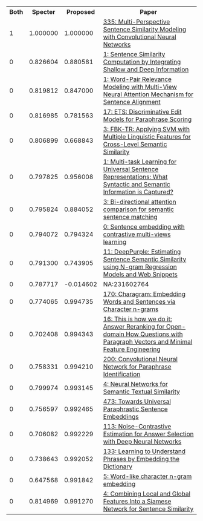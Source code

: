 <html><table><tr>
<th>Both</th>
<th>Specter</th>
<th>Proposed</th>
<th>Paper</th>
</tr>
<tr>
<td>1</td>
<td>1.000000</td>
<td>1.000000</td>
<td><a href="https://www.semanticscholar.org/paper/ae3e2451491f7d6ea1ee0c587fd8c811b4200c07">335: Multi-Perspective Sentence Similarity Modeling with Convolutional Neural Networks</a></td>
</tr>
<tr>
<td>0</td>
<td>0.826604</td>
<td>0.880581</td>
<td><a href="https://www.semanticscholar.org/paper/6e6f3c09805c73f13060e429055ec70ef4dcec81">1: Sentence Similarity Computation by Integrating Shallow and Deep Information</a></td>
</tr>
<tr>
<td>0</td>
<td>0.819812</td>
<td>0.847000</td>
<td><a href="https://www.semanticscholar.org/paper/c38cb4263e5b23df6dcdb7253e83906168304092">1: Word-Pair Relevance Modeling with Multi-View Neural Attention Mechanism for Sentence Alignment</a></td>
</tr>
<tr>
<td>0</td>
<td>0.816985</td>
<td>0.781563</td>
<td><a href="https://www.semanticscholar.org/paper/cb231182d98a529e62a46e47ea29cbfbe5c78a7d">17: ETS: Discriminative Edit Models for Paraphrase Scoring</a></td>
</tr>
<tr>
<td>0</td>
<td>0.806899</td>
<td>0.668843</td>
<td><a href="https://www.semanticscholar.org/paper/1f9d63ed76256abbfbaaa2ce6a07def27ed25cc5">3: FBK-TR: Applying SVM with Multiple Linguistic Features for Cross-Level Semantic Similarity</a></td>
</tr>
<tr>
<td>0</td>
<td>0.797825</td>
<td>0.956008</td>
<td><a href="https://www.semanticscholar.org/paper/1b644cdfceb4dae53f82b4eaedc39f912895fbe8">1: Multi-task Learning for Universal Sentence Representations: What Syntactic and Semantic Information is Captured?</a></td>
</tr>
<tr>
<td>0</td>
<td>0.795824</td>
<td>0.884052</td>
<td><a href="https://www.semanticscholar.org/paper/c61cc4f9fec5e4d9406365006ca06dbbfc6c1987">3: Bi-directional attention comparison for semantic sentence matching</a></td>
</tr>
<tr>
<td>0</td>
<td>0.794072</td>
<td>0.794324</td>
<td><a href="https://www.semanticscholar.org/paper/d5d1570c86a6ee90a322807ed17dbb1ecd1361fe">0: Sentence embedding with contrastive multi-views learning</a></td>
</tr>
<tr>
<td>0</td>
<td>0.791300</td>
<td>0.743905</td>
<td><a href="https://www.semanticscholar.org/paper/76d3d111d24391a2fe153e16b1a4d120d9bb7c3d">11: DeepPurple: Estimating Sentence Semantic Similarity using N-gram Regression Models and Web Snippets</a></td>
</tr>
<tr>
<td>0</td>
<td>0.787717</td>
<td>-0.014602</td>
<td>NA:231602764</td>
</tr>
<tr>
<td>0</td>
<td>0.774065</td>
<td>0.994735</td>
<td><a href="https://www.semanticscholar.org/paper/12e9d005c77f76e344361f79c4b008034ae547eb">170: Charagram: Embedding Words and Sentences via Character n-grams</a></td>
</tr>
<tr>
<td>0</td>
<td>0.702408</td>
<td>0.994343</td>
<td><a href="https://www.semanticscholar.org/paper/388595bde88e178ad9dba6aa494de16648b7307b">16: This is how we do it: Answer Reranking for Open-domain How Questions with Paragraph Vectors and Minimal Feature Engineering</a></td>
</tr>
<tr>
<td>0</td>
<td>0.758331</td>
<td>0.994210</td>
<td><a href="https://www.semanticscholar.org/paper/1682b8b395c7d7fa30b3cec961ac81fdda53e72d">200: Convolutional Neural Network for Paraphrase Identification</a></td>
</tr>
<tr>
<td>0</td>
<td>0.799974</td>
<td>0.993145</td>
<td><a href="https://www.semanticscholar.org/paper/67f3451d040c39d97463e4f71801d703e3c197bd">4: Neural Networks for Semantic Textual Similarity</a></td>
</tr>
<tr>
<td>0</td>
<td>0.756597</td>
<td>0.992465</td>
<td><a href="https://www.semanticscholar.org/paper/395044a2e3f5624b2471fb28826e7dbb1009356e">473: Towards Universal Paraphrastic Sentence Embeddings</a></td>
</tr>
<tr>
<td>0</td>
<td>0.706082</td>
<td>0.992229</td>
<td><a href="https://www.semanticscholar.org/paper/336ce21be76879f19c01b68726558269907ea02b">113: Noise-Contrastive Estimation for Answer Selection with Deep Neural Networks</a></td>
</tr>
<tr>
<td>0</td>
<td>0.738643</td>
<td>0.992052</td>
<td><a href="https://www.semanticscholar.org/paper/c1088267b10e19d565865c2dcf0bc0f94696bf2e">133: Learning to Understand Phrases by Embedding the Dictionary</a></td>
</tr>
<tr>
<td>0</td>
<td>0.647568</td>
<td>0.991842</td>
<td><a href="https://www.semanticscholar.org/paper/c5c870618731bd80f74c06258e69bfe0d3a18dff">5: Word-like character n-gram embedding</a></td>
</tr>
<tr>
<td>0</td>
<td>0.814969</td>
<td>0.991270</td>
<td><a href="https://www.semanticscholar.org/paper/bf1790fa9932851f1ea16c9f692cdbf45bd6189f">4: Combining Local and Global Features Into a Siamese Network for Sentence Similarity</a></td>
</tr>
</table></html>
